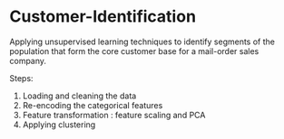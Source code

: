 # Customer-Identification

Applying unsupervised learning techniques to identify segments of the population that form the core customer base for a mail-order sales company.

Steps:
1. Loading and cleaning the data
2. Re-encoding the categorical features
3. Feature transformation : feature scaling and PCA
4. Applying clustering
